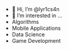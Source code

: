 - 👋 Hi, I’m @lyr1cs4n
- 👀 I’m interested in ...
- Algorithms
- Mobile Applications
- Data Science
- Game Development


<!---
lyr1cs4n/lyr1cs4n is a ✨ special ✨ repository because its `README.md` (this file) appears on your GitHub profile.
You can click the Preview link to take a look at your changes.
--->

